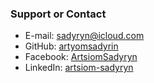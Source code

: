 ### Support or Contact

- E-mail: [sadyryn@icloud.com](mailto:sadyryn@icloud.com)
- GitHub: [artyomsadyrin](https://github.com/artyomsadyrin)
- Facebook: [ArtsiomSadyryn](https://www.facebook.com/ArtsiomSadyryn)
- LinkedIn: [artsiom-sadyryn](https://www.linkedin.com/in/artsiom-sadyryn)
